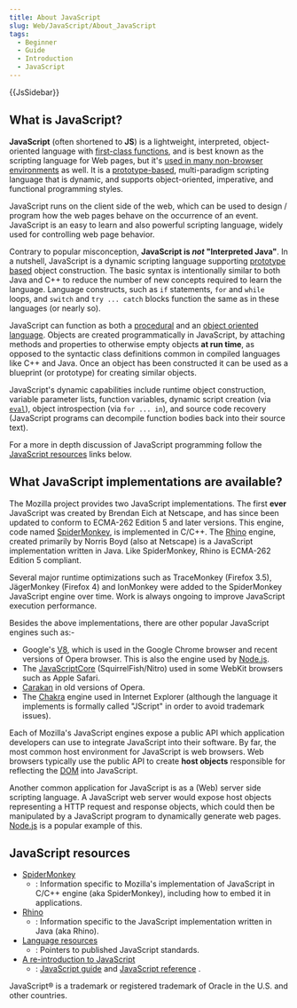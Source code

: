 ```yaml
---
title: About JavaScript
slug: Web/JavaScript/About_JavaScript
tags:
  - Beginner
  - Guide
  - Introduction
  - JavaScript
---
```

{{JsSidebar}}

## What is JavaScript?

**JavaScript** (often shortened to **JS**) is a lightweight, interpreted,
object-oriented language with
[first-class functions](https://en.wikipedia.org/wiki/First-class_function), and
is best known as the scripting language for Web pages, but it's
[used in many non-browser environments](https://en.wikipedia.org/wiki/JavaScript#Uses_outside_Web_pages)
as well. It is a
[prototype-based](https://en.wikipedia.org/wiki/Prototype-based_programming "Prototype-based"),
multi-paradigm scripting language that is dynamic, and supports object-oriented,
imperative, and functional programming styles.

JavaScript runs on the client side of the web, which can be used to design /
program how the web pages behave on the occurrence of an event. JavaScript is an
easy to learn and also powerful scripting language, widely used for controlling
web page behavior.

Contrary to popular misconception, **JavaScript is _not_ "Interpreted Java"**.
In a nutshell, JavaScript is a dynamic scripting language supporting
[prototype based](/en-US/docs/Web/JavaScript/Guide/Details_of_the_Object_Model#class-based_vs._prototype-based_languages)
object construction. The basic syntax is intentionally similar to both Java and
C++ to reduce the number of new concepts required to learn the language.
Language constructs, such as `if` statements, `for` and `while` loops, and
`switch` and `try ... catch` blocks function the same as in these languages (or
nearly so).

JavaScript can function as both a
[procedural](https://en.wikipedia.org/wiki/Procedural_programming) and an
[object oriented language](/en-US/docs/Learn/JavaScript/Objects). Objects are
created programmatically in JavaScript, by attaching methods and properties to
otherwise empty objects **at run time**, as opposed to the syntactic class
definitions common in compiled languages like C++ and Java. Once an object has
been constructed it can be used as a blueprint (or prototype) for creating
similar objects.

JavaScript's dynamic capabilities include runtime object construction, variable
parameter lists, function variables, dynamic script creation (via
[`eval`](/en-US/docs/Web/JavaScript/Reference/Global_Objects/eval)), object
introspection (via `for ... in`), and source code recovery (JavaScript programs
can decompile function bodies back into their source text).

For a more in depth discussion of JavaScript programming follow the
[JavaScript resources](#javascript_resources) links below.

## What JavaScript implementations are available?

The Mozilla project provides two JavaScript implementations. The first **ever**
JavaScript was created by Brendan Eich at Netscape, and has since been updated
to conform to ECMA-262 Edition 5 and later versions. This engine, code named
[SpiderMonkey](/en-US/docs/Mozilla/Projects/SpiderMonkey), is implemented in
C/C++. The [Rhino](/en-US/docs/Rhino) engine, created primarily by Norris Boyd
(also at Netscape) is a JavaScript implementation written in Java. Like
SpiderMonkey, Rhino is ECMA-262 Edition 5 compliant.

Several major runtime optimizations such as TraceMonkey (Firefox 3.5),
JägerMonkey (Firefox 4) and IonMonkey were added to the SpiderMonkey JavaScript
engine over time. Work is always ongoing to improve JavaScript execution
performance.

Besides the above implementations, there are other popular JavaScript engines
such as:-

- Google's [V8](https://code.google.com/p/v8/), which is used in the Google
  Chrome browser and recent versions of Opera browser. This is also the engine
  used by [Node.js](http://nodejs.org).
- The [JavaScriptCore](https://www.webkit.org/projects/javascript/index.html)
  (SquirrelFish/Nitro) used in some WebKit browsers such as Apple Safari.
- [Carakan](http://my.opera.com/ODIN/blog/carakan-faq) in old versions of Opera.
- The [Chakra](https://en.wikipedia.org/wiki/Chakra_%28JScript_engine%29) engine
  used in Internet Explorer (although the language it implements is formally
  called "JScript" in order to avoid trademark issues).

Each of Mozilla's JavaScript engines expose a public API which application
developers can use to integrate JavaScript into their software. By far, the most
common host environment for JavaScript is web browsers. Web browsers typically
use the public API to create **host objects** responsible for reflecting the
[DOM](https://www.w3.org/DOM/) into JavaScript.

Another common application for JavaScript is as a (Web) server side scripting
language. A JavaScript web server would expose host objects representing a HTTP
request and response objects, which could then be manipulated by a JavaScript
program to dynamically generate web pages. [Node.js](http://nodejs.org) is a
popular example of this.

## JavaScript resources

- [SpiderMonkey](/en-US/docs/Mozilla/Projects/SpiderMonkey)
  - : Information specific to Mozilla's implementation of JavaScript in C/C++
    engine (aka SpiderMonkey), including how to embed it in applications.
- [Rhino](/en-US/docs/Rhino)
  - : Information specific to the JavaScript implementation written in Java (aka
    Rhino).
- [Language resources](/en-US/docs/Web/JavaScript/Language_Resources)
  - : Pointers to published JavaScript standards.
- [A re-introduction to JavaScript](/en-US/docs/Web/JavaScript/A_re-introduction_to_JavaScript)
  - : [JavaScript guide](/en-US/docs/Web/JavaScript/Guide) and
    [JavaScript reference](/en-US/docs/Web/JavaScript/Reference) .

JavaScript® is a trademark or registered trademark of Oracle in the U.S. and
other countries.
